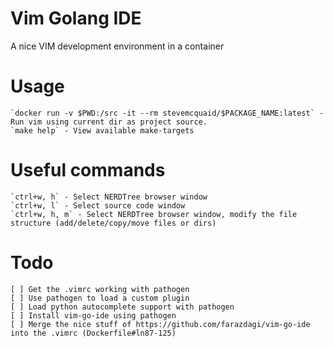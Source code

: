 # Vim Golang IDE

A nice VIM development environment in a container

# Usage
    `docker run -v $PWD:/src -it --rm stevemcquaid/$PACKAGE_NAME:latest` - Run vim using current dir as project source.
    `make help` - View available make-targets

# Useful commands
    `ctrl+w, h` - Select NERDTree browser window
    `ctrl+w, l` - Select source code window
    `ctrl+w, h, m` - Select NERDTree browser window, modify the file structure (add/delete/copy/move files or dirs)

# Todo
    [ ] Get the .vimrc working with pathogen
    [ ] Use pathogen to load a custom plugin
    [ ] Load python autocomplete support with pathogen
    [ ] Install vim-go-ide using pathogen
    [ ] Merge the nice stuff of https://github.com/farazdagi/vim-go-ide into the .vimrc (Dockerfile#ln87-125)



